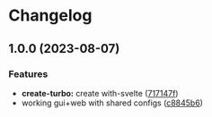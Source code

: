 # Changelog

## 1.0.0 (2023-08-07)


### Features

* **create-turbo:** create with-svelte ([717147f](https://github.com/beat-forge/clients/commit/717147f30993a166577fca399a16a31fbdd1f7e5))
* working gui+web with shared configs ([c8845b6](https://github.com/beat-forge/clients/commit/c8845b6204a2d3ee3ea398ec3377c1ab104e93f4))
